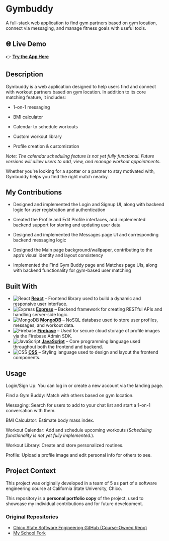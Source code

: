 # Gymbuddy
A full-stack web application to find gym partners based on gym location, connect via messaging, and manage fitness goals with useful tools.

## 🌐 Live Demo  
👉 **[Try the App Here](https://gymbuddy-d7838.web.app/)**

## Description
Gymbuddy is a web application designed to help users find and connect with workout partners based on gym location. In addition to its core matching feature, it includes:

- 1-on-1 messaging

- BMI calculator

- Calendar to schedule workouts

- Custom workout library

- Profile creation & customization

*Note: The calendar scheduling feature is not yet fully functional. Future versions will allow users to add, view, and manage workout appointments.*

Whether you're looking for a spotter or a partner to stay motivated with, Gymbuddy helps you find the right match nearby.

## My Contributions
- Designed and implemented the Login and Signup UI, along with backend logic for user registration and authentication

- Created the Profile and Edit Profile interfaces, and implemented backend support for storing and updating user data

- Designed and implemented the Messages page UI and corresponding backend messaging logic

- Designed the Main page background/wallpaper, contributing to the app’s visual identity and layout consistency

- Implemented the Find Gym Buddy page and Matches page UIs, along with backend functionality for gym-based user matching

## Built With
- ![React](https://img.shields.io/badge/React-19.0.0-blue) **[React](https://reactjs.org/)** – Frontend library used to build a dynamic and responsive user interface.  
- ![Express](https://img.shields.io/badge/Express-5.1.0-lightgrey) **[Express](https://expressjs.com/)** – Backend framework for creating RESTful APIs and handling server-side logic.  
- ![MongoDB](https://img.shields.io/badge/MongoDB-6.15-green) **[MongoDB](https://www.mongodb.com/)** – NoSQL database used to store user profiles, messages, and workout data.  
- ![Firebase](https://img.shields.io/badge/Firebase-11.5.0-orange) **[Firebase](https://firebase.google.com/)** – Used for secure cloud storage of profile images via the Firebase Admin SDK.  
- ![JavaScript](https://img.shields.io/badge/JavaScript-ES6-yellow) **[JavaScript](https://www.javascript.com/)** – Core programming language used throughout both the frontend and backend.  
- ![CSS](https://img.shields.io/badge/CSS-3-blue) **[CSS](https://developer.mozilla.org/en-US/docs/Web/CSS)** – Styling language used to design and layout the frontend components.


## Usage
Login/Sign Up: You can log in or create a new account via the landing page.  

Find a Gym Buddy: Match with others based on gym location.

Messaging: Search for users to add to your chat list and start a 1-on-1 conversation with them.

BMI Calculator: Estimate body mass index.

Workout Calendar: Add and schedule upcoming workouts (*Scheduling functionality is not yet fully implemented.*).

Workout Library: Create and store personalized routines.

Profile: Upload a profile image and edit personal info for others to see.

## Project Context
This project was originally developed in a team of 5 as part of a software engineering course at California State University, Chico.

This repository is a **personal portfolio copy** of the project, used to showcase my individual contributions and for future development.

### Original Repositories
- [Chico State Software Engineering GitHub (Course-Owned Repo)](https://github.com/ChicoState/gymbuddy)
- [My School Fork](https://github.com/CharlieThao/gymbuddy)
